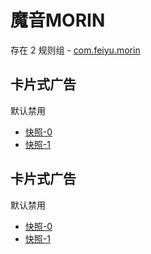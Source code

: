 # 魔音MORIN

存在 2 规则组 - [com.feiyu.morin](/src/apps/com.feiyu.morin.ts)

## 卡片式广告

默认禁用

- [快照-0](https://i.gkd.li/import/13521556)
- [快照-1](https://i.gkd.li/import/13546184)

## 卡片式广告

默认禁用

- [快照-0](https://i.gkd.li/import/13521680)
- [快照-1](https://i.gkd.li/import/13625476)
